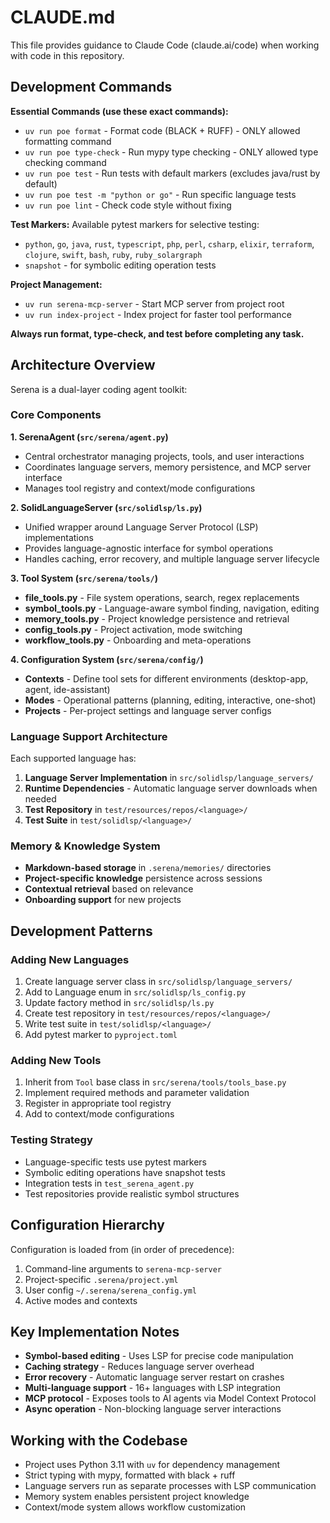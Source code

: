 # CLAUDE.md

This file provides guidance to Claude Code (claude.ai/code) when working with code in this repository.

## Development Commands

**Essential Commands (use these exact commands):**
- `uv run poe format` - Format code (BLACK + RUFF) - ONLY allowed formatting command
- `uv run poe type-check` - Run mypy type checking - ONLY allowed type checking command  
- `uv run poe test` - Run tests with default markers (excludes java/rust by default)
- `uv run poe test -m "python or go"` - Run specific language tests
- `uv run poe lint` - Check code style without fixing

**Test Markers:**
Available pytest markers for selective testing:
- `python`, `go`, `java`, `rust`, `typescript`, `php`, `perl`, `csharp`, `elixir`, `terraform`, `clojure`, `swift`, `bash`, `ruby`, `ruby_solargraph`
- `snapshot` - for symbolic editing operation tests

**Project Management:**
- `uv run serena-mcp-server` - Start MCP server from project root
- `uv run index-project` - Index project for faster tool performance

**Always run format, type-check, and test before completing any task.**

## Architecture Overview

Serena is a dual-layer coding agent toolkit:

### Core Components

**1. SerenaAgent (`src/serena/agent.py`)**
- Central orchestrator managing projects, tools, and user interactions
- Coordinates language servers, memory persistence, and MCP server interface
- Manages tool registry and context/mode configurations

**2. SolidLanguageServer (`src/solidlsp/ls.py`)**  
- Unified wrapper around Language Server Protocol (LSP) implementations
- Provides language-agnostic interface for symbol operations
- Handles caching, error recovery, and multiple language server lifecycle

**3. Tool System (`src/serena/tools/`)**
- **file_tools.py** - File system operations, search, regex replacements
- **symbol_tools.py** - Language-aware symbol finding, navigation, editing
- **memory_tools.py** - Project knowledge persistence and retrieval
- **config_tools.py** - Project activation, mode switching
- **workflow_tools.py** - Onboarding and meta-operations

**4. Configuration System (`src/serena/config/`)**
- **Contexts** - Define tool sets for different environments (desktop-app, agent, ide-assistant)
- **Modes** - Operational patterns (planning, editing, interactive, one-shot)
- **Projects** - Per-project settings and language server configs

### Language Support Architecture

Each supported language has:
1. **Language Server Implementation** in `src/solidlsp/language_servers/`
2. **Runtime Dependencies** - Automatic language server downloads when needed
3. **Test Repository** in `test/resources/repos/<language>/`
4. **Test Suite** in `test/solidlsp/<language>/`

### Memory & Knowledge System

- **Markdown-based storage** in `.serena/memories/` directories
- **Project-specific knowledge** persistence across sessions
- **Contextual retrieval** based on relevance
- **Onboarding support** for new projects

## Development Patterns

### Adding New Languages
1. Create language server class in `src/solidlsp/language_servers/`
2. Add to Language enum in `src/solidlsp/ls_config.py` 
3. Update factory method in `src/solidlsp/ls.py`
4. Create test repository in `test/resources/repos/<language>/`
5. Write test suite in `test/solidlsp/<language>/`
6. Add pytest marker to `pyproject.toml`

### Adding New Tools
1. Inherit from `Tool` base class in `src/serena/tools/tools_base.py`
2. Implement required methods and parameter validation
3. Register in appropriate tool registry
4. Add to context/mode configurations

### Testing Strategy
- Language-specific tests use pytest markers
- Symbolic editing operations have snapshot tests
- Integration tests in `test_serena_agent.py`
- Test repositories provide realistic symbol structures

## Configuration Hierarchy

Configuration is loaded from (in order of precedence):
1. Command-line arguments to `serena-mcp-server`
2. Project-specific `.serena/project.yml`
3. User config `~/.serena/serena_config.yml`
4. Active modes and contexts

## Key Implementation Notes

- **Symbol-based editing** - Uses LSP for precise code manipulation
- **Caching strategy** - Reduces language server overhead
- **Error recovery** - Automatic language server restart on crashes
- **Multi-language support** - 16+ languages with LSP integration
- **MCP protocol** - Exposes tools to AI agents via Model Context Protocol
- **Async operation** - Non-blocking language server interactions

## Working with the Codebase

- Project uses Python 3.11 with `uv` for dependency management
- Strict typing with mypy, formatted with black + ruff
- Language servers run as separate processes with LSP communication
- Memory system enables persistent project knowledge
- Context/mode system allows workflow customization